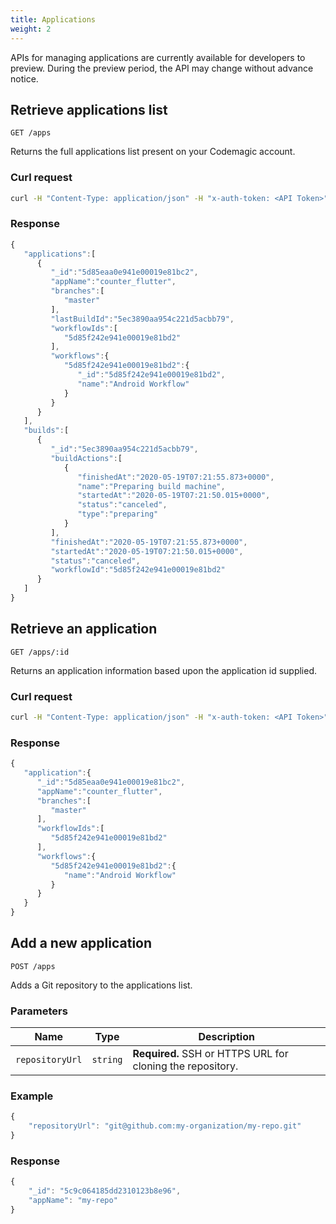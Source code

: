 ```yaml
---
title: Applications
weight: 2
---
```


APIs for managing applications are currently available for developers to preview. During the preview period, the API may change without advance notice.

## Retrieve applications list

`GET /apps`

Returns the full applications list present on your Codemagic account.

### Curl request

```bash
curl -H "Content-Type: application/json" -H "x-auth-token: <API Token>" --request GET https://api.codemagic.io/apps
```

### Response

```javascript
{
   "applications":[
      {
         "_id":"5d85eaa0e941e00019e81bc2",
         "appName":"counter_flutter",
         "branches":[
            "master"
         ],
         "lastBuildId":"5ec3890aa954c221d5acbb79",
         "workflowIds":[
            "5d85f242e941e00019e81bd2"
         ],
         "workflows":{
            "5d85f242e941e00019e81bd2":{
               "_id":"5d85f242e941e00019e81bd2",
               "name":"Android Workflow"
            }
         }
      }
   ],
   "builds":[
      {
         "_id":"5ec3890aa954c221d5acbb79",
         "buildActions":[
            {
               "finishedAt":"2020-05-19T07:21:55.873+0000",
               "name":"Preparing build machine",
               "startedAt":"2020-05-19T07:21:50.015+0000",
               "status":"canceled",
               "type":"preparing"
            }
         ],
         "finishedAt":"2020-05-19T07:21:55.873+0000",
         "startedAt":"2020-05-19T07:21:50.015+0000",
         "status":"canceled",
         "workflowId":"5d85f242e941e00019e81bd2"
      }
   ]
}
```

## Retrieve an application

`GET /apps/:id`

Returns an application information based upon the application id supplied.

### Curl request

```bash
curl -H "Content-Type: application/json" -H "x-auth-token: <API Token>" --request GET https://api.codemagic.io/apps/<app_id>
```

### Response

```javascript
{
   "application":{
      "_id":"5d85eaa0e941e00019e81bc2",
      "appName":"counter_flutter",
      "branches":[
         "master"
      ],
      "workflowIds":[
         "5d85f242e941e00019e81bd2"
      ],
      "workflows":{
         "5d85f242e941e00019e81bd2":{
            "name":"Android Workflow"
         }
      }
   }
}
```

## Add a new application

`POST /apps`

Adds a Git repository to the applications list.

### Parameters

| **Name**        | **Type** | **Description** |
| --------------- | -------- | --------------- |
| `repositoryUrl` | `string` | **Required.** SSH or HTTPS URL for cloning the repository. |

### Example

```javascript
{
    "repositoryUrl": "git@github.com:my-organization/my-repo.git"
}
```

### Response

```javascript
{
    "_id": "5c9c064185dd2310123b8e96",
    "appName": "my-repo"
}
```
